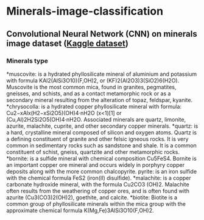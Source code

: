 # Minerals-image-classification

## Convolutional Neural Network (CNN) on minerals image dataset ([Kaggle dataset](https://www.kaggle.com/asiedubrempong/minerals-identification-dataset))
### Minerals type
*muscovite: is a hydrated phyllosilicate mineral of aluminium and potassium with formula KAl2(AlSi3O10)(F,OH)2, or (KF)2(Al2O3)3(SiO2)6(H2O). Muscovite is the most common mica, found in granites, pegmatites, gneisses, and schists, and as a contact metamorphic rock or as a secondary mineral resulting from the alteration of topaz, feldspar, kyanite.
*chrysocolla: is a hydrated copper phyllosilicate mineral with formula: Cu2−xAlx(H2−xSi2O5)(OH)4·nH2O (x<1)[1] or (Cu,Al)2H2Si2O5(OH)4·nH2O. Associated minerals are quartz, limonite, azurite, malachite, cuprite, and other secondary copper minerals.
*quartz: is a hard, crystalline mineral composed of silicon and oxygen atoms. Quartz is a defining constituent of granite and other felsic igneous rocks. It is very common in sedimentary rocks such as sandstone and shale. It is a common constituent of schist, gneiss, quartzite and other metamorphic rocks.
*bornite: is a sulfide mineral with chemical composition Cu5FeS4. Bornite is an important copper ore mineral and occurs widely in porphyry copper deposits along with the more common chalcopyrite.
pyrite: is an iron sulfide with the chemical formula FeS2 (iron(II) disulfide).
*malachite: is a copper carbonate hydroxide mineral, with the formula Cu2CO3 (OH)2. Malachite often results from the weathering of copper ores, and is often found with azurite (Cu3(CO3)2(OH)2), goethite, and calcite.
*biotite: Biotite is a common group of phyllosilicate minerals within the mica group with the approximate chemical formula K(Mg,Fe)3AlSi3O10(F,OH)2.
